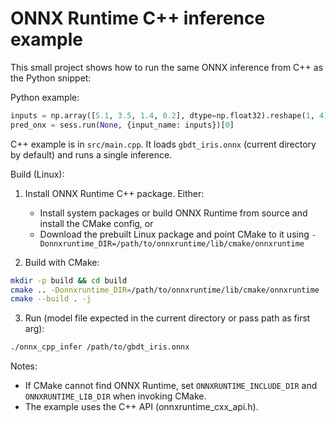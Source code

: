 # ONNX Runtime C++ inference example

This small project shows how to run the same ONNX inference from C++ as the Python snippet:

Python example:

```python
inputs = np.array([5.1, 3.5, 1.4, 0.2], dtype=np.float32).reshape(1, 4)
pred_onx = sess.run(None, {input_name: inputs})[0]
```

C++ example is in `src/main.cpp`. It loads `gbdt_iris.onnx` (current directory by default) and runs a single inference.

Build (Linux):

1. Install ONNX Runtime C++ package. Either:
   - Install system packages or build ONNX Runtime from source and install the CMake config, or
   - Download the prebuilt Linux package and point CMake to it using `-Donnxruntime_DIR=/path/to/onnxruntime/lib/cmake/onnxruntime`

2. Build with CMake:

```bash
mkdir -p build && cd build
cmake .. -Donnxruntime_DIR=/path/to/onnxruntime/lib/cmake/onnxruntime
cmake --build . -j
```

3. Run (model file expected in the current directory or pass path as first arg):

```bash
./onnx_cpp_infer /path/to/gbdt_iris.onnx
```

Notes:
- If CMake cannot find ONNX Runtime, set `ONNXRUNTIME_INCLUDE_DIR` and `ONNXRUNTIME_LIB_DIR` when invoking CMake.
- The example uses the C++ API (onnxruntime_cxx_api.h).
